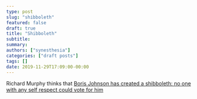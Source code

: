 ```yaml
---
type: post
slug: "shibboleth"
featured: false
draft: true
title: "Shibboleth"
subtitle: 
summary: 
authors: ["synesthesia"]
categories: ["draft posts"]
tags: []
date: 2019-11-29T17:09:00-00:00
---
```


Richard Murphy thinks that [Boris Johnson has created a shibboleth: no one with any self respect could vote for him](https://www.taxresearch.org.uk/Blog/2019/11/29/boris-johnson-has-created-a-shibboleth-no-one-with-any-self-respect-could-vote-for-him/)